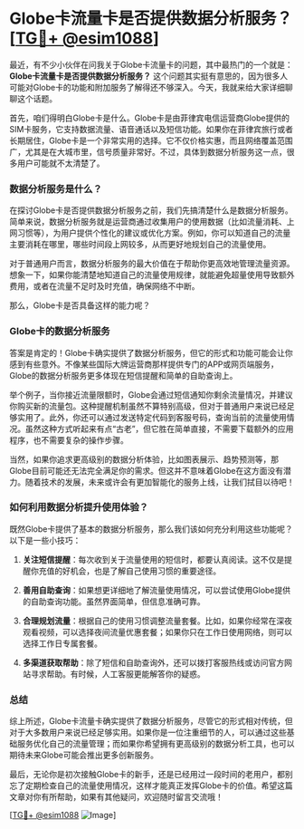# Globe卡流量卡是否提供数据分析服务？[[TG💪+ @esim1088](https://t.me/s/esim1088)]

最近，有不少小伙伴在问我关于Globe卡流量卡的问题，其中最热门的一个就是：**Globe卡流量卡是否提供数据分析服务？** 这个问题其实挺有意思的，因为很多人可能对Globe卡的功能和附加服务了解得还不够深入。今天，我就来给大家详细聊聊这个话题。

首先，咱们得明白Globe卡是什么。Globe卡是由菲律宾电信运营商Globe提供的SIM卡服务，它支持数据流量、语音通话以及短信功能。如果你在菲律宾旅行或者长期居住，Globe卡是一个非常实用的选择。它不仅价格实惠，而且网络覆盖范围广，尤其是在大城市里，信号质量非常好。不过，具体到数据分析服务这一点，很多用户可能就不太清楚了。

### 数据分析服务是什么？

在探讨Globe卡是否提供数据分析服务之前，我们先搞清楚什么是数据分析服务。简单来说，数据分析服务就是运营商通过收集用户的使用数据（比如流量消耗、上网习惯等），为用户提供个性化的建议或优化方案。例如，你可以知道自己的流量主要消耗在哪里，哪些时间段上网较多，从而更好地规划自己的流量使用。

对于普通用户而言，数据分析服务的最大价值在于帮助你更高效地管理流量资源。想象一下，如果你能清楚地知道自己的流量使用规律，就能避免超量使用导致额外费用，或者在流量不足时及时充值，确保网络不中断。

那么，Globe卡是否具备这样的能力呢？

### Globe卡的数据分析服务

答案是肯定的！Globe卡确实提供了数据分析服务，但它的形式和功能可能会让你感到有些意外。不像某些国际大牌运营商那样提供专门的APP或网页端服务，Globe的数据分析服务更多体现在短信提醒和简单的自助查询上。

举个例子，当你接近流量限额时，Globe会通过短信通知你剩余流量情况，并建议你购买新的流量包。这种提醒机制虽然不算特别高级，但对于普通用户来说已经足够实用了。此外，你还可以通过发送特定代码到客服号码，查询当前的流量使用情况。虽然这种方式听起来有点“古老”，但它胜在简单直接，不需要下载额外的应用程序，也不需要复杂的操作步骤。

当然，如果你追求更高级别的数据分析体验，比如图表展示、趋势预测等，那Globe目前可能还无法完全满足你的需求。但这并不意味着Globe在这方面没有潜力。随着技术的发展，未来或许会有更加智能化的服务上线，让我们拭目以待吧！

### 如何利用数据分析提升使用体验？

既然Globe卡提供了基本的数据分析服务，那么我们该如何充分利用这些功能呢？以下是一些小技巧：

1. **关注短信提醒**：每次收到关于流量使用的短信时，都要认真阅读。这不仅是提醒你充值的好机会，也是了解自己使用习惯的重要途径。
   
2. **善用自助查询**：如果想更详细地了解流量使用情况，可以尝试使用Globe提供的自助查询功能。虽然界面简单，但信息准确可靠。

3. **合理规划流量**：根据自己的使用习惯调整流量套餐。比如，如果你经常在深夜观看视频，可以选择夜间流量优惠套餐；如果你只在工作日使用网络，则可以选择工作日专属套餐。

4. **多渠道获取帮助**：除了短信和自助查询外，还可以拨打客服热线或访问官方网站寻求帮助。有时候，人工客服更能解答你的疑惑。

### 总结

综上所述，Globe卡流量卡确实提供了数据分析服务，尽管它的形式相对传统，但对于大多数用户来说已经足够实用。如果你是一位注重细节的人，可以通过这些基础服务优化自己的流量管理；而如果你希望拥有更高级别的数据分析工具，也可以期待未来Globe可能会推出更多创新服务。

最后，无论你是初次接触Globe卡的新手，还是已经用过一段时间的老用户，都别忘了定期检查自己的流量使用情况，这样才能真正发挥Globe卡的价值。希望这篇文章对你有所帮助，如果有其他疑问，欢迎随时留言交流哦！

[[TG💪+ @esim1088](https://t.me/s/esim1088) ![Image](https://i.postimg.cc/4NQfJmqS/Snipaste-2025-05-13-00-14-12.png)]